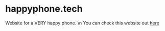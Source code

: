 # happyphone.tech
Website for a VERY happy phone. \n
You can check this website out [here](https://happyphone.tech)
